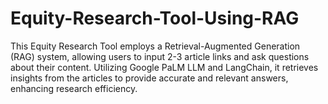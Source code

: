 # Equity-Research-Tool-Using-RAG
This Equity Research Tool employs a Retrieval-Augmented Generation (RAG) system, allowing users to input 2-3 article links and ask questions about their content. Utilizing Google PaLM LLM and LangChain, it retrieves insights from the articles to provide accurate and relevant answers, enhancing research efficiency.
